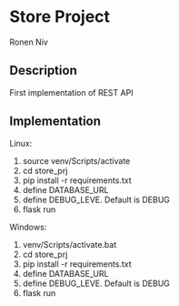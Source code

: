 # Store Project

Ronen Niv

## Description

First implementation of REST API

## Implementation

Linux:
1. source venv/Scripts/activate
2. cd store_prj
3. pip install -r requirements.txt
4. define DATABASE_URL
5. define DEBUG_LEVE. Default is DEBUG
6. flask run

Windows:
1. venv/Scripts/activate.bat
2. cd store_prj
3. pip install -r requirements.txt
4. define DATABASE_URL
5. define DEBUG_LEVE. Default is DEBUG
6. flask run

